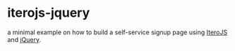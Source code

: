 iterojs-jquery
==============

a minimal example on how to build a self-service signup page using [IteroJS](http://developer.pactas.com/Docs/IteroJS) and [jQuery](http://jquery.com).

